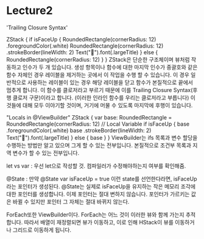 #  Lecture2

'Trailing Closure Syntax'

ZStack {
    if isFaceUp {
        RoundedRectangle(cornerRadius: 12)
            .foregroundColor(.white)
        RoundedRectangle(cornerRadius: 12)
            .strokeBorder(lineWidth:  2)
        Text("👻").font(.largeTitle)
    } else {
        RoundedRectangle(cornerRadius: 12)
    }
}
ZStack은 단순한 구조체이며 뷰처럼 작동하고 인수가 두 개 있습니다. 
생성 항목이나 함수에 대한 마지막 인수가 중괄호와 같은 함수 자체인 경우 레이블을 제거하는 곳에서 이 작업을 수행 할 수 있습니다. 
이 경우 일반적으로 사용하는 레이블이 있는 경우 해당 레이블을 닫고 함수가 본질적으로 끝에서 멈추게 합니다. 
이 함수를 클로저라고 부르기 때문에 이를 Trailing Closure Syntax(후행 클로저 구문)이라고 합니다. 
(이러한 인라인 함수를 우리는 클로저라고 부릅니다) 이것들에 대해 모두 이야기할 것이며, 거기에 머물 수 있도록 마지막에 후행이 있습니다.

"Locals in @ViewBuilder"
ZStack {
    var base: RoundedRectangle = RoundedRectangle(cornerRadius: 12) // Local Variable 
    if isFaceUp {
        base
            .foregroundColor(.white)
        base
            .strokeBorder(lineWidth:  2)
        Text("👻").font(.largeTitle)
    } else {
        base
    }
}
ViewBuilder는 ifs 목록과 변수 할당을 수행하는 방법만 알고 있으며 그게 할 수 있는 전부입니다. 
본질적으로 조건부 목록과 지역 변수가 할 수 있는 전부입니다.

let vs var : 우선 let으로 작성할 것. 컴파일러가 수정해야하는지 여부를 확인해줌.

@State : 만약 @State var isFaceUp = true 이런 state를 선언한다라면, isFaceUp라는 포인터가 생성된다.
@State는 실제로 isFaceUp을 유지하는 작은 메모리 조각에 대한 포인터를 생성합니다. 이제 포인터는 절대 변하지 않습니다.
포인터가 가르키는 값은 바뀔 수 있지만 포인터 그 자체는 절대 바뀌지 않는다.

ForEach또한 ViewBuilder이다. ForEach는 어느 것이 이러한 뷰와 함께 가는지 추적합니다. 따라서 배열이 재정렬되면 뷰가 이동하고,
이로 인해 HStack이 뷰를 이동하거나 그리드로 이동하게 됩니다. 
